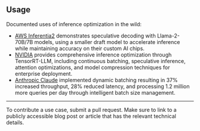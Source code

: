 ## Usage

Documented uses of inference optimization in the wild:
* [AWS Inferentia2](https://aws.amazon.com/blogs/machine-learning/faster-llms-with-speculative-decoding-and-aws-inferentia2/) demonstrates speculative decoding with Llama-2-70B/7B models, using a smaller draft model to accelerate inference while maintaining accuracy on their custom AI chips.
* [NVIDIA](https://developer.nvidia.com/blog/mastering-llm-techniques-inference-optimization/) provides comprehensive inference optimization through TensorRT-LLM, including continuous batching, speculative inference, attention optimizations, and model compression techniques for enterprise deployment.
* [Anthropic Claude](https://latitude-blog.ghost.io/blog/scaling-llms-with-batch-processing-ultimate-guide/) implemented dynamic batching resulting in 37% increased throughput, 28% reduced latency, and processing 1.2 million more queries per day through intelligent batch size management.

-------
To contribute a use case, submit a pull request. Make sure to link to a publicly accessible blog post or article that has the relevant technical details.
